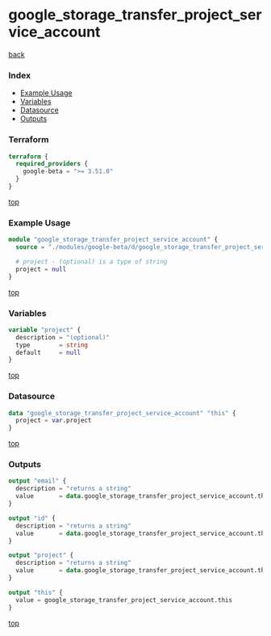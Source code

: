 # google_storage_transfer_project_service_account

[back](../google-beta.md)

### Index

- [Example Usage](#example-usage)
- [Variables](#variables)
- [Datasource](#datasource)
- [Outputs](#outputs)

### Terraform

```terraform
terraform {
  required_providers {
    google-beta = ">= 3.51.0"
  }
}
```

[top](#index)

### Example Usage

```terraform
module "google_storage_transfer_project_service_account" {
  source = "./modules/google-beta/d/google_storage_transfer_project_service_account"

  # project - (optional) is a type of string
  project = null
}
```

[top](#index)

### Variables

```terraform
variable "project" {
  description = "(optional)"
  type        = string
  default     = null
}
```

[top](#index)

### Datasource

```terraform
data "google_storage_transfer_project_service_account" "this" {
  project = var.project
}
```

[top](#index)

### Outputs

```terraform
output "email" {
  description = "returns a string"
  value       = data.google_storage_transfer_project_service_account.this.email
}

output "id" {
  description = "returns a string"
  value       = data.google_storage_transfer_project_service_account.this.id
}

output "project" {
  description = "returns a string"
  value       = data.google_storage_transfer_project_service_account.this.project
}

output "this" {
  value = google_storage_transfer_project_service_account.this
}
```

[top](#index)